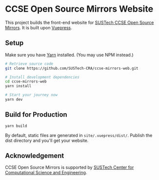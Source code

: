 # CCSE Open Source Mirrors Website

This project builds the front-end website for [SUSTech CCSE Open Source Mirrors](https://mirrors.sustech.edu.cn/). It is built upon [Vuepress](https://vuepress.vuejs.org/).

## Setup

Make sure you have [Yarn](https://yarnpkg.com/) installed. (You may use NPM instead.)

``` sh
# Retrieve source code
git clone https://github.com/SUSTech-CRA/ccse-mirrors-web.git

# Install development dependencies
cd ccse-mirrors-web
yarn install

# Start your journey now
yarn dev
```

## Build for Production

``` sh
yarn build
```

By default, static files are generated in `site/.vuepress/dist/`. Publish the dist directory and you'll get your website.

## Acknowledgement

CCSE Open Source Mirrors is supported by [SUSTech Center for Computational Science and Engineering](http://hpc.sustech.edu.cn/).
